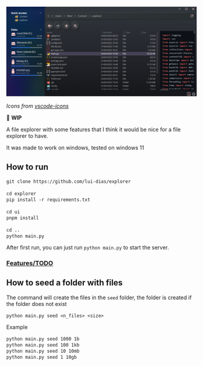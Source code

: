 ![](assets/explorer.png)

_Icons from [vscode-icons](https://github.com/vscode-icons/vscode-icons)_

🚧 **WIP**

A file explorer with some features that I think it would be nice for a file explorer to have.

It was made to work on windows, tested on windows 11

## How to run

```
git clone https://github.com/lui-dias/explorer

cd explorer
pip install -r requirements.txt

cd ui
pnpm install

cd ..
python main.py
```

After first run, you can just run `python main.py` to start the server.

### [Features/TODO](TODO.md)

## How to seed a folder with files

The command will create the files in the `seed` folder, the folder is created if the folder does not exist

```
python main.py seed <n_files> <size>
```

Example

```
python main.py seed 1000 1b
python main.py seed 100 1kb
python main.py seed 10 10mb
python main.py seed 1 10gb
```
